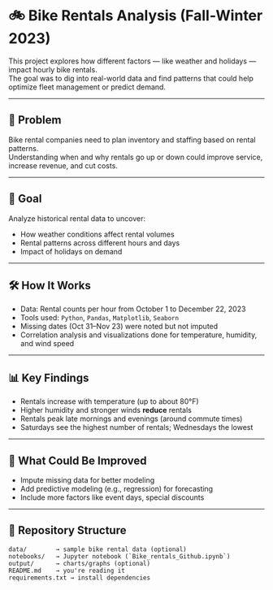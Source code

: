 # 🚲 Bike Rentals Analysis (Fall-Winter 2023)

This project explores how different factors — like weather and holidays — impact hourly bike rentals.  
The goal was to dig into real-world data and find patterns that could help optimize fleet management or predict demand.

---

## 🧠 Problem

Bike rental companies need to plan inventory and staffing based on rental patterns.  
Understanding when and why rentals go up or down could improve service, increase revenue, and cut costs.

---

## 🎯 Goal

Analyze historical rental data to uncover:
- How weather conditions affect rental volumes
- Rental patterns across different hours and days
- Impact of holidays on demand

---

## 🛠️ How It Works

- Data: Rental counts per hour from October 1 to December 22, 2023
- Tools used: `Python`, `Pandas`, `Matplotlib`, `Seaborn`
- Missing dates (Oct 31–Nov 23) were noted but not imputed
- Correlation analysis and visualizations done for temperature, humidity, and wind speed

---

## 📊 Key Findings

- Rentals increase with temperature (up to about 80°F)
- Higher humidity and stronger winds **reduce** rentals
- Rentals peak late mornings and evenings (around commute times)
- Saturdays see the highest number of rentals; Wednesdays the lowest

---

## 🚦 What Could Be Improved
- Impute missing data for better modeling
- Add predictive modeling (e.g., regression) for forecasting
- Include more factors like event days, special discounts

---

## 📁 Repository Structure

```plaintext
data/        → sample bike rental data (optional)
notebooks/   → Jupyter notebook (`Bike_rentals_Github.ipynb`)
output/      → charts/graphs (optional)
README.md    → you're reading it
requirements.txt → install dependencies
